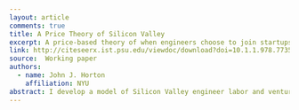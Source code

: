 ```yaml
---
layout: article
comments: true
title: A Price Theory of Silicon Valley
excerpt: A price-based theory of when engineers choose to join startups is used to predict VC investment and the "minimum quality" of startup ideas that can be funded, along with engineer wages.
link: http://citeseerx.ist.psu.edu/viewdoc/download?doi=10.1.1.978.7735&rep=rep1&type=pdf
source:  Working paper
authors:
  - name: John J. Horton
    affiliation: NYU
abstract: I develop a model of Silicon Valley engineer labor and venture capital (VC) markets. Software engineers choose between joining an established software company or founding a venture-backed startup. In equilibrium, they are indifferent between
---
```

